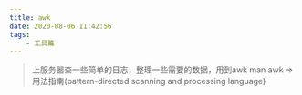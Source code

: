 ```yaml
---
title: awk
date: 2020-08-06 11:42:56
tags:
    - 工具篇
---
```

> 上服务器查一些简单的日志，整理一些需要的数据，用到awk
> man awk => 用法指南(pattern-directed scanning and processing language)





